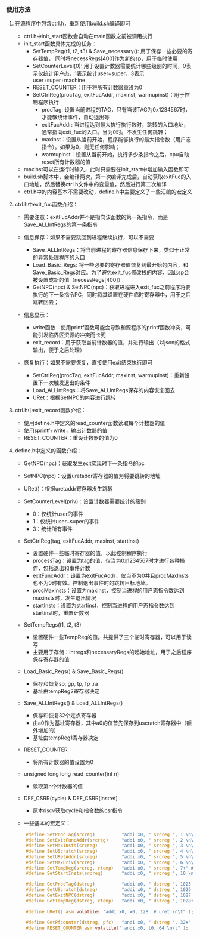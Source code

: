 ### 使用方法

1. 在源程序中包含ctrl.h，重新使用build.sh编译即可
    - ctrl.h中init_start函数会自动在main函数之前被调用执行
    - init_start函数具体完成的任务：
        - SetTempReg(t1, t2, t3) & Save_necessary(): 用于保存一些必要的寄存器值， 同时将necessRegs[400]作为新的sp，用于临时使用
        - SetCounterLevel(0): 用于设置计数器需要统计哪些级别的时间，0表示仅统计用户态，1表示统计user+super，3表示user+super+machine
        - RESET_COUNTER：用于将所有计数器重设为0
        - SetCtrlReg(procTag, exitFucAddr, maxinst, warmupinst)：用于控制程序执行
            - procTag: 设置当前进程的TAG，只有当该TAG为0x1234567时，才能够统计事件，自动退出等
            - exitFucAddr: 当进程达到最大执行执行数时，跳转的入口地址，通常指向exit_fuc的入口。当为0时。不发生任何跳转；
            - maxinst：设置从当前开始，程序能够执行的最大指令数（用户态指令）。如果为0，则无任何影响；
            - warmupinst：设置从当前开始，执行多少条指令之后，cpu自动reset所有计数器的值
    - maxinst可以在运行时输入，此时只需要在init_start中增加输入函数即可
    - build.sh脚本中，会编译两次，第一次编译完成后，自动获取exitFuc的入口地址，然后替换ctrl.h文件中的变量值，然后进行第二次编译
    - ctrl.h中的内容基本不需要改动，define.h中主要定义了一些汇编的宏定义

2. ctrl.h中exit_fuc函数介绍：
    - 需要注意：exitFucAddr并不是指向该函数的第一条指令，而是Save_ALLIntRegs的第一条指令
    
    - 信息保存：如果不需要跳回到进程继续执行，可以不需要
        - Save_ALLIntRegs：将当前进程的寄存器信息保存下来，类似于正常的异常处理程序的入口
        - Load_Basic_Regs: 将一些必要的寄存器值恢复到最开始的内容，和Save_Basic_Regs对应。为了避免exit_fuc修改栈的内容，因此sp会被设置成新的值（necessRegs[400]）
        - GetNPC(npc) & SetNPC(npc)：获取进程进入exit_fuc之前程序将要执行的下一条指令PC，同时将其设置在硬件临时寄存器中，用于之后跳转回去；
    
    - 信息显示：
        - write函数：使用printf函数可能会导致和源程序的printf函数冲突，可能引发临界区资源的冲突而卡死
        - exit_record：用于获取当前计数器的值，并进行输出（以json的格式输出，便于之后处理）
    
    - 恢复执行：如果不需要恢复，直接使用exit结束执行即可
        - SetCtrlReg(procTag, exitFucAddr, maxinst, warmupinst)：重新设置下一次触发退出的条件
        - Load_ALLIntRegs：将Save_ALLIntRegs保存的内容恢复回去
        - URet：根据SetNPC的内容进行跳转


2. ctrl.h中exit_record函数介绍：   
    - 使用define.h中定义的read_counter函数读取每个计数器的值
    - 使用sprintf+write，输出计数器的值
    - RESET_COUNTER：重设计数器的值为0

3. define.h中定义的函数介绍：
    - GetNPC(npc)：获取发生exit实现时下一条指令的pc
    - SetNPC(npc)：设置uretaddr寄存器的值为将要跳转的地址
    - URet()：根据uretaddr寄存器发生跳转
    - SetCounterLevel(priv)：设置计数器需要统计的级别
        - 0：仅统计user的事件
        - 1：仅统计user+super的事件
        - 3：统计所有事件
    - SetCtrlReg(tag, exitFucAddr, maxinst, startinst)
        - 设置硬件一些临时寄存器的值，以此控制程序执行
        - processTag：设置为tag的值，仅当为0x1234567时才进行各种操作，包括退出和事件计数
        - exitFuncAddr：设置为exitFucAddr，仅当不为0并且procMaxInsts也不为0时有效。控制退出事件时的跳转目标地址。
        - procMaxInsts：设置为maxinst，控制当进程的用户态指令数达到maxinsts时，发生退出情况
        - startInsts：设置为startinst，控制当进程的用户态指令数达到startinst时，重置计数器

    - SetTempRegs(t1, t2, t3) 
        - 设置硬件一些TempReg的值。共提供了三个临时寄存器，可以用于读写
        - 主要用于存储：intregs和necessaryRegs的起始地址，用于之后程序保存寄存器的值
    
    - Load_Basic_Regs() & Save_Basic_Regs()
        - 保存和恢复sp, gp, tp, fp ,ra
        - 基址由tempReg2寄存器决定

    - Save_ALLIntRegs() & Load_ALLIntRegs()
        - 保存和恢复32个定点寄存器
        - 由a0作为基址寄存器，其中a0的值首先保存到uscratch寄存器中（额外增加的）
        - 基址由tempReg1寄存器决定

    - RESET_COUNTER
        - 将所有计数器的值设置为0
    - unsigned long long read_counter(int n)
        - 读取第n个计数器的值
    - DEF_CSRR(cycle) & DEF_CSRR(instret)
        - 原本riscv获取cycle和指令数的csr指令

    - 一些基本的宏定义：
    ```c
        #define SetProcTag(srcreg)          "addi x0, " srcreg ", 1 \n\t"  
        #define SetExitFuncAddr(srcreg)     "addi x0, " srcreg ", 2 \n\t"  
        #define SetMaxInsts(srcreg)         "addi x0, " srcreg ", 3 \n\t"  
        #define SetUScratch(srcreg)         "addi x0, " srcreg ", 4 \n\t" 
        #define SetURetAddr(srcreg)         "addi x0, " srcreg ", 5 \n\t"  
        #define SetMaxPriv(srcreg)          "addi x0, " srcreg ", 6 \n\t"  
        #define SetTempReg(srcreg, rtemp)   "addi x0, " srcreg ", 7+" #rtemp " \n\t"  
        #define SetStartInsts(srcreg)       "addi x0, " srcreg ", 10 \n\t"   

        #define GetProcTag(dstreg)          "addi x0, " dstreg ", 1025 \n\t"  
        #define GetUScratch(dstreg)         "addi x0, " dstreg ", 1026 \n\t"  
        #define GetExitNPC(dstreg)          "addi x0, " dstreg ", 1027 \n\t"  
        #define GetTempReg(dstreg, rtemp)   "addi x0, " dstreg ", 1028+" #rtemp " \n\t"  

        #define URet() asm volatile( "addi x0, x0, 128  # uret \n\t" ); 

        #define GetPfcounter(dstreg, pfc)   "andi x0, " dstreg ", 32+" #pfc " \n\t"
        #define RESET_COUNTER asm volatile(" andi x0, t0, 64 \n\t" );
    ```
    